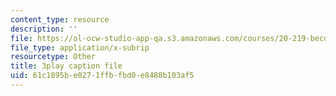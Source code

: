 ```yaml
---
content_type: resource
description: ''
file: https://ol-ocw-studio-app-qa.s3.amazonaws.com/courses/20-219-becoming-the-next-bill-nye-writing-and-hosting-the-educational-show-january-iap-2015/61c1895be0271ffbfbd0e8488b103af5_XDBr39cwmbg.srt
file_type: application/x-subrip
resourcetype: Other
title: 3play caption file
uid: 61c1895b-e027-1ffb-fbd0-e8488b103af5
---
```

